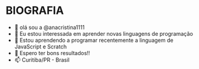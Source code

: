 # BIOGRAFIA
- 👋 olá sou a @anacristina1111
- 👀 Eu estou interessada em aprender novas linguagens de programação
- 🌱 Estou aprendendo a programar recentemente a linguagem de JavaScript e Scratch
- 💞️ Espero ter bons resultados!!
- 📫 Curitiba/PR - Brasil

<!---
anacristina1111/anacristina1111 is a ✨ special ✨ repository because its `README.md` (this file) appears on your GitHub profile.
You can click the Preview link to take a look at your changes.
--->
